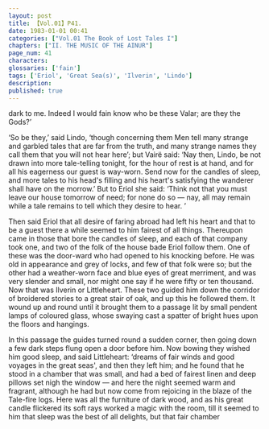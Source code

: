 ```yaml
---
layout: post
title: 【Vol.01】P41.
date: 1983-01-01 00:41
categories: ["Vol.01 The Book of Lost Tales I"]
chapters: ["II. THE MUSIC OF THE AINUR"]
page_num: 41
characters: 
glossaries: ['fain']
tags: ['Eriol', 'Great Sea(s)', 'Ilverin', 'Lindo']
description: 
published: true
---
```


<p style="text-indent: 0;">
dark to me. Indeed I would fain know who be these Valar; are they the Gods?’
</p>

‘So be they,’ said Lindo, ‘though concerning them Men tell many strange and garbled tales that are far from the truth, and many strange names they call them that you will not hear here’; but Vairë said: ‘Nay then, Lindo, be not drawn into more tale-telling tonight, for the hour of rest is at hand, and for all his eagerness our guest is way-worn. Send now for the candles of sleep, and more tales to his head's filling and his heart's satisfying the wanderer shall have on the morrow.’ But to Eriol she said: ‘Think not that you must leave our house tomorrow of need; for none do so — nay, all may remain while a tale remains to tell which they desire to hear. ’

Then said Eriol that all desire of faring abroad had left his heart and that to be a guest there a while seemed to him fairest of all things. Thereupon came in those that bore the candles of sleep, and each of that company took one, and two of the folk of the house bade Eriol follow them. One of these was the door-ward who had opened to his knocking before. He was old in appearance and grey of locks, and few of that folk were so; but the other had a weather-worn face and blue eyes of great merriment, and was very slender and small, nor might one say if he were fifty or ten thousand. Now that was Ilverin or Littleheart. These two guided him down the corridor of broidered stories to a great stair of oak, and up this he followed them. It wound up and round until it brought them to a passage lit by small pendent lamps of coloured glass, whose swaying cast a spatter of bright hues upon the floors and hangings.

In this passage the guides turned round a sudden corner, then going down a few dark steps flung open a door before him. Now bowing they wished him good sleep, and said Littleheart: ‘dreams of fair winds and good voyages in the great seas', and then they left him; and he found that he stood in a chamber that was small, and had a bed of fairest linen and deep pillows set nigh the window — and here the night seemed warm and fragrant, although he had but now come from rejoicing in the blaze of the Tale-fire logs. Here was all the furniture of dark wood, and as his great candle flickered its soft rays worked a magic with the room, till it seemed to him that sleep was the best of all delights, but that fair chamber

